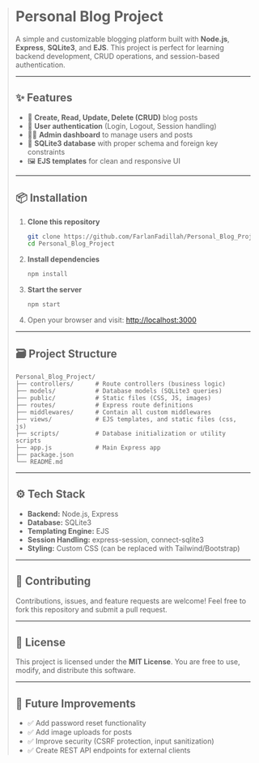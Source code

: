 
> # Personal Blog Project
>
> A simple and customizable blogging platform built with **Node.js**, **Express**, **SQLite3**, and **EJS**.
> This project is perfect for learning backend development, CRUD operations, and session-based authentication.
>
> ---
>
> ## ✨ Features
>
> * 📝 **Create, Read, Update, Delete (CRUD)** blog posts
> * 👤 **User authentication** (Login, Logout, Session handling)
> * 🧑‍💻 **Admin dashboard** to manage users and posts
> * 💾 **SQLite3 database** with proper schema and foreign key constraints
> * 🖼️ **EJS templates** for clean and responsive UI
>
> ---
>
> ## 📦 Installation
>
> 1. **Clone this repository**
>
>    ```bash
>    git clone https://github.com/FarlanFadillah/Personal_Blog_Project.git
>    cd Personal_Blog_Project
>    ```
>
> 2. **Install dependencies**
>
>    ```bash
>    npm install
>    ```
>
> 3. **Start the server**
>
>    ```bash
>    npm start
>    ```
>
> 4. Open your browser and visit:
>    [http://localhost:3000](http://localhost:3000)
>
> ---
>
> ## 🗃️ Project Structure
>
> ```
> Personal_Blog_Project/
> ├── controllers/      # Route controllers (business logic)
> ├── models/           # Database models (SQLite3 queries)
> ├── public/           # Static files (CSS, JS, images)
> ├── routes/           # Express route definitions
> ├── middlewares/      # Contain all custom middlewares
> ├── views/            # EJS templates, and static files (css, js)
> ├── scripts/          # Database initialization or utility scripts
> ├── app.js            # Main Express app
> ├── package.json
> └── README.md
> ```
>
> ---
>
> ## ⚙️ Tech Stack
>
> * **Backend:** Node.js, Express
> * **Database:** SQLite3
> * **Templating Engine:** EJS
> * **Session Handling:** express-session, connect-sqlite3
> * **Styling:** Custom CSS (can be replaced with Tailwind/Bootstrap)
>
> ---
>
> ## 🤝 Contributing
>
> Contributions, issues, and feature requests are welcome!
> Feel free to fork this repository and submit a pull request.
>
> ---
>
> ## 📜 License
>
> This project is licensed under the **MIT License**.
> You are free to use, modify, and distribute this software.
>
> ---
>
> ## 🚀 Future Improvements
>
> * ✅ Add password reset functionality
> * ✅ Add image uploads for posts
> * ✅ Improve security (CSRF protection, input sanitization)
> * ✅ Create REST API endpoints for external clients

